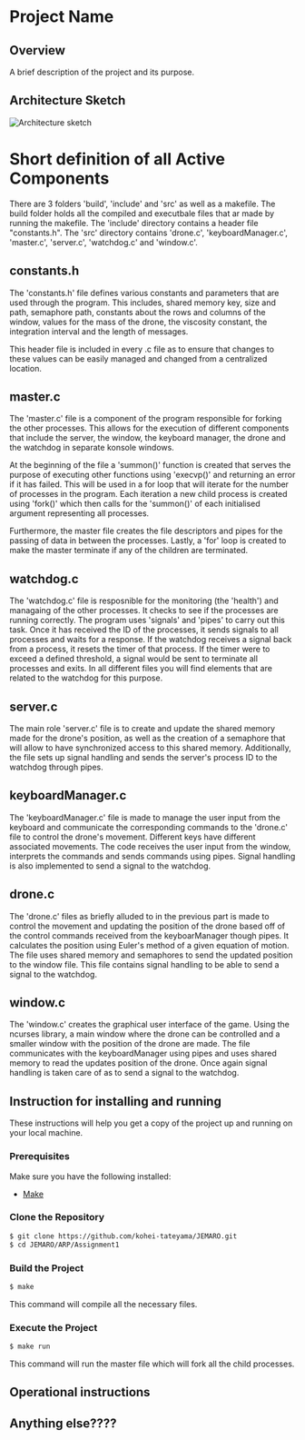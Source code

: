 # Project Name

## Overview

A brief description of the project and its purpose.

## Architecture Sketch

![Architecture sketch](https://github.com/kohei-tateyama/JEMARO/blob/master/ARP/Assignment1/resources/architecture2.jpg)


# Short definition of all Active Components

There are 3 folders 'build', 'include' and 'src' as well as a makefile. The build folder holds all the compiled and executbale files that ar made by running the makefile. The 'include' directory contains a header file "constants.h". The 'src' directory contains 'drone.c', 'keyboardManager.c', 'master.c', 'server.c', 'watchdog.c' and 'window.c'. 


## constants.h

The 'constants.h' file defines various constants and parameters that are used through the program. 
This includes, shared memory key, size and path, semaphore path, constants about the rows and columns of the window, values for the mass of the drone, the viscosity constant, the integration interval and the length of messages. 

This header file is included in every .c file as to ensure that changes to these values can be easily managed and changed from a centralized location.


## master.c

The 'master.c' file is a component of the program responsible for forking the other processes. This allows for the execution of different components that include the server, the window, the keyboard manager, the drone and the watchdog in separate konsole windows. 

At the beginning of the file a 'summon()' function is created that serves the purpose of executing other functions using 'execvp()' and returning an error if it has failed. This will be used in a for loop that will iterate for the number of processes in the program. Each iteration a new child process is created using 'fork()' which then calls for the 'summon()' of each initialised argument representing all processes.

Furthermore, the master file creates the file descriptors and pipes for the passing of data in between the processes. Lastly, a 'for' loop is created to make the master terminate if any of the children are terminated. 


## watchdog.c

The 'watchdog.c' file is resposnible for the monitoring (the 'health') and managaing of the other processes. It checks to see if the processes are running correctly. The program uses 'signals' and 'pipes' to carry out this task. Once it has received the ID of the processes, it sends signals to all processes and waits for a response. If the watchdog receives a signal back from a process, it resets the timer of that process. If the timer were to exceed a defined threshold, a signal would be sent to terminate all processes and exits. In all different files you will find elements that are related to the watchdog for this purpose.


## server.c

The main role 'server.c' file is to create and update the shared memory made for the drone's position, as well as the creation of a semaphore that will allow to have synchronized access to this shared memory. Additionally, the file sets up signal handling and sends the server's process ID to the watchdog through pipes.


## keyboardManager.c

The 'keyboardManager.c' file is made to manage the user input from the keyboard and communicate the corresponding commands to the 'drone.c' file to control the drone's movement. Different keys have different associated movements. The code receives the user input from the window, interprets the commands and sends commands using pipes. Signal handling is also implemented to send a signal to the watchdog.


## drone.c

The 'drone.c' files as briefly alluded to in the previous part is made to control the movement and updating the position of the drone based off of the control commands received from the keyboarManager though pipes. It calculates the position using Euler's method of a given equation of motion. The file uses shared memory and semaphores to send the updated position to the window file. This file contains signal handling to be able to send a signal to the watchdog.


## window.c

The 'window.c' creates the graphical user interface of the game. Using the ncurses library, a main window where the drone can be controlled and a smaller window with the position of the drone are made. The file communicates with the keyboardManager using pipes and uses shared memory to read the updates position of the drone. Once again signal handling is taken care of as to send a signal to the watchdog.



## Instruction for installing and running
These instructions will help you get a copy of the project up and running on your local machine.

### Prerequisites

Make sure you have the following installed:

- [Make](https://www.gnu.org/software/make/)

### Clone the Repository

```bash
$ git clone https://github.com/kohei-tateyama/JEMARO.git
$ cd JEMARO/ARP/Assignment1 
```

### Build the Project

```bash
$ make
```
This command will compile all the necessary files.

### Execute the Project

```bash
$ make run
```
This command will run the master file which will fork all the child processes.


## Operational instructions

## Anything else????
